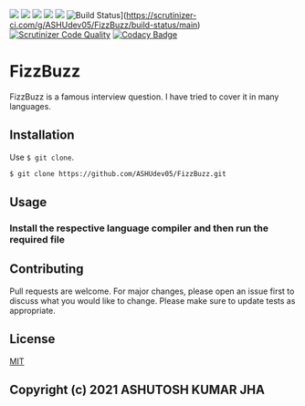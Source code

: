 ![](https://img.shields.io/github/license/ASHUdev05/FizzBuzz)
![](https://img.shields.io/github/forks/ASHUdev05/FizzBuzz)
![](https://img.shields.io/github/stars/ASHUdev05/FizzBuzz)
![](https://img.shields.io/github/issues/ASHUdev05/FizzBuzz)
![](https://img.shields.io/github/languages/count/ASHUdev05/FizzBuzz)
![Build Status](https://scrutinizer-ci.com/g/ASHUdev05/FizzBuzz/badges/build.png?b=main)](https://scrutinizer-ci.com/g/ASHUdev05/FizzBuzz/build-status/main)
[![Scrutinizer Code Quality](https://scrutinizer-ci.com/g/ASHUdev05/FizzBuzz/badges/quality-score.png?b=main)](https://scrutinizer-ci.com/g/ASHUdev05/FizzBuzz/?branch=main)
[![Codacy Badge](https://app.codacy.com/project/badge/Grade/c7e82ae122f748cf9d34934df0e1989e)](https://www.codacy.com/gh/ASHUdev05/FizzBuzz/dashboard?utm_source=github.com&amp;utm_medium=referral&amp;utm_content=ASHUdev05/FizzBuzz&amp;utm_campaign=Badge_Grade)
![]()
![]()
![]()
![]()
![]()
# FizzBuzz
FizzBuzz is a famous interview question.
I have tried to cover it in many languages.
## Installation
Use ```$ git clone```.
```bash
$ git clone https://github.com/ASHUdev05/FizzBuzz.git
```
## Usage
### Install the respective language compiler and then run the required file
## Contributing
Pull requests are welcome. For major changes, please open an issue first to discuss what you would like to change.
Please make sure to update tests as appropriate.
## License
[MIT](https://choosealicense.com/licenses/mit/)
## Copyright (c) 2021 ASHUTOSH KUMAR JHA

